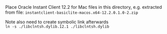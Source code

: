 Place Oracle Instant Client 12.2 for Mac files in this directory, e.g. extracted from file: `instantclient-basiclite-macos.x64-12.2.0.1.0-2.zip`

Note also need to create symbolic link afterwards    
`ln -s ./libclntsh.dylib.12.1 ./libclntsh.dylib`
